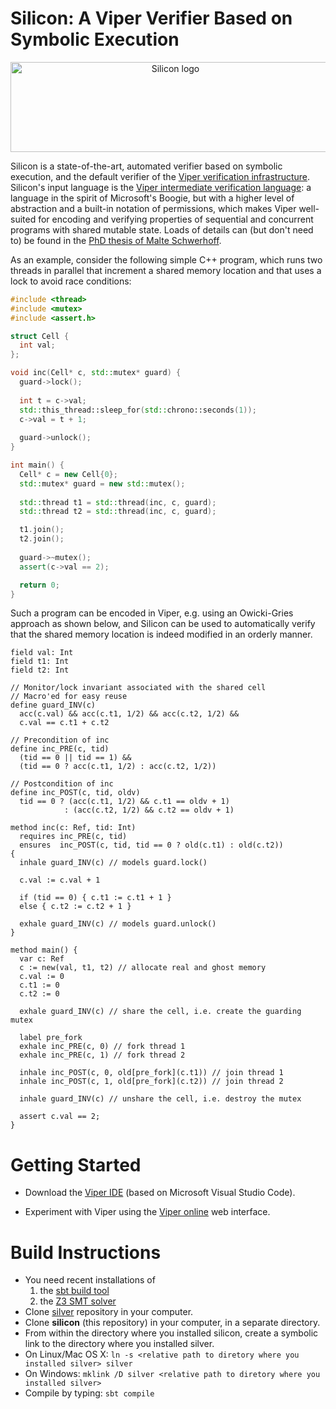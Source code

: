 # Silicon: A Viper Verifier Based on Symbolic Execution

<p align="center">
  <img width="512" height="144" alt="Silicon logo" src="docs/logo_name.png">
</p>

Silicon is a state-of-the-art, automated verifier based on symbolic execution,
and the default verifier of the
[Viper verification infrastructure](http://www.pm.inf.ethz.ch/research/viper.html).
Silicon's input language is the
[Viper intermediate verification language](http://pm.inf.ethz.ch/publications/getpdf.php?bibname=Own&id=MuellerSchwerhoffSummers16.pdf):
a language in the spirit of Microsoft's Boogie, but with a higher level of
abstraction and a built-in notation of permissions, which makes Viper
well-suited for encoding and verifying properties of sequential and concurrent
programs with shared mutable state. Loads of details can (but don't need to) be
found in the
[PhD thesis of Malte Schwerhoff](http://pm.inf.ethz.ch/publications/getpdf.php?bibname=Own&id=Schwerhoff16.pdf).

As an example, consider the following simple C++ program, which runs two threads
in parallel that increment a shared memory location and that uses a lock to
avoid race conditions:

```c++
#include <thread>
#include <mutex>
#include <assert.h>

struct Cell {
  int val;
};

void inc(Cell* c, std::mutex* guard) {
  guard->lock();
  
  int t = c->val;
  std::this_thread::sleep_for(std::chrono::seconds(1));
  c->val = t + 1;
  
  guard->unlock();
}

int main() {
  Cell* c = new Cell{0};
  std::mutex* guard = new std::mutex();
  
  std::thread t1 = std::thread(inc, c, guard);
  std::thread t2 = std::thread(inc, c, guard);

  t1.join();
  t2.join();
  
  guard->~mutex();
  assert(c->val == 2);

  return 0;
}
```

Such a program can be encoded in Viper, e.g. using an Owicki-Gries approach as
shown below, and Silicon can be used to automatically verify that the shared
memory location is indeed modified in an orderly manner.

```text
field val: Int
field t1: Int
field t2: Int

// Monitor/lock invariant associated with the shared cell
// Macro'ed for easy reuse
define guard_INV(c)
  acc(c.val) && acc(c.t1, 1/2) && acc(c.t2, 1/2) &&
  c.val == c.t1 + c.t2

// Precondition of inc
define inc_PRE(c, tid)
  (tid == 0 || tid == 1) &&
  (tid == 0 ? acc(c.t1, 1/2) : acc(c.t2, 1/2))
  
// Postcondition of inc
define inc_POST(c, tid, oldv)
  tid == 0 ? (acc(c.t1, 1/2) && c.t1 == oldv + 1)
            : (acc(c.t2, 1/2) && c.t2 == oldv + 1)

method inc(c: Ref, tid: Int)
  requires inc_PRE(c, tid)
  ensures  inc_POST(c, tid, tid == 0 ? old(c.t1) : old(c.t2))
{
  inhale guard_INV(c) // models guard.lock()
  
  c.val := c.val + 1
  
  if (tid == 0) { c.t1 := c.t1 + 1 }
  else { c.t2 := c.t2 + 1 }
  
  exhale guard_INV(c) // models guard.unlock()
}

method main() {
  var c: Ref
  c := new(val, t1, t2) // allocate real and ghost memory
  c.val := 0
  c.t1 := 0
  c.t2 := 0
  
  exhale guard_INV(c) // share the cell, i.e. create the guarding mutex
  
  label pre_fork
  exhale inc_PRE(c, 0) // fork thread 1
  exhale inc_PRE(c, 1) // fork thread 2
  
  inhale inc_POST(c, 0, old[pre_fork](c.t1)) // join thread 1
  inhale inc_POST(c, 1, old[pre_fork](c.t2)) // join thread 2
  
  inhale guard_INV(c) // unshare the cell, i.e. destroy the mutex
  
  assert c.val == 2;
}
```

# Getting Started

* Download the
  [Viper IDE](http://www.pm.inf.ethz.ch/research/viper/downloads.html)
  (based on Microsoft Visual Studio Code).

* Experiment with Viper using the
  [Viper online](http://viper.ethz.ch/examples/)
  web interface.

# Build Instructions

* You need recent installations of
  1. the [sbt build tool](https://www.scala-sbt.org/)
  2. the [Z3 SMT solver](https://github.com/Z3Prover/z3/releases)
* Clone [silver](https://github.com/viperproject/silver) repository in your computer.
* Clone **silicon** (this repository) in your computer, in a separate directory.
* From within the directory where you installed silicon, create a symbolic link to the directory where you installed silver.
* On Linux/Mac OS X: ```ln -s <relative path to diretory where you installed silver> silver```
* On Windows: ```mklink /D silver <relative path to diretory where you installed silver>```
* Compile by typing: ```sbt compile```
